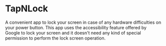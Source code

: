 # TapNLock
A convenient app to lock your screen in case of any hardware difficulties on your power button.
This app uses the accessibility feature offered by Google to lock your screen and it doesn't need any kind of special permission to perform the lock screen operation.
